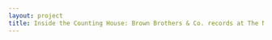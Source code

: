 ```yaml
--- 
layout: project 
title: Inside the Counting House: Brown Brothers & Co. records at The New York Public Library
---
```



